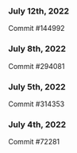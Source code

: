 ### July 12th, 2022

Commit #144992

### July 8th, 2022

Commit #294081

### July 5th, 2022

Commit #314353


### July 4th, 2022

Commit #72281
